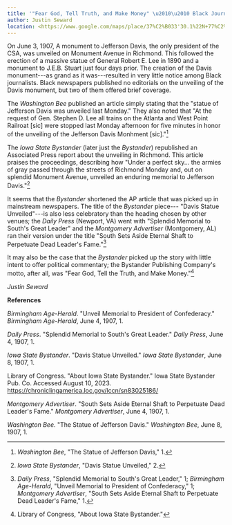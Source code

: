 ```yaml
---
title: '"Fear God, Tell Truth, and Make Money" \u2010\u2010 Black Journalists Uninterested in the Davis Monument on Monument Avenue'
author: Justin Seward
location: <https://www.google.com/maps/place/37%C2%B033'30.1%22N+77%C2%B028'03.6%22W/@37.5583806,-77.4861331,15z/data=!3m1!4b1!4m12!1m7!3m6!1s0x89b111b4aa5f44c1:0xee83c19dff1543ff!2sMonument+Avenue+Historic+District!8m2!3d37.5550819!4d-77.4614451!16zL20vMDNyN3lo!3m3!8m2!3d37.558365!4d-77.467679?entry=ttu>
---
```

On June 3, 1907, A monument to Jefferson Davis, the only president of
the CSA, was unveiled on Monument Avenue in Richmond. This followed the
erection of a massive statue of General Robert E. Lee in 1890 and a
monument to J.E.B. Stuart just four days prior. The creation of the
Davis monument---as grand as it was---resulted in very little notice
among Black journalists. Black newspapers published no editorials on the
unveiling of the Davis monument, but two of them offered brief coverage.

The *Washington Bee* published an article simply stating that the
"statue of Jefferson Davis was unveiled last Monday." They also noted
that "At the request of Gen. Stephen D. Lee all trains on the Atlanta
and West Point Railroat \[sic\] were stopped last Monday afternoon for
five minutes in honor of the unveiling of the Jefferson Davis Monhment
\[sic\]."[^1]

The *Iowa State Bystander* (later just the *Bystander*) republished an
Associated Press report about the unveiling in Richmond. This article
praises the proceedings, describing how "Under a perfect sky... the
armies of gray passed through the streets of Richmond Monday and, out on
splendid Monument Avenue, unveiled an enduring memorial to Jefferson
Davis."[^2]

It seems that the *Bystander* shortened the AP article that was picked
up in mainstream newspapers. The title of the *Bystander* piece---
"Davis Statue Unveiled"---is also less celebratory than the heading
chosen by other venues; the *Daily Press* (Newport, VA) went with
"Splendid Memorial to South's Great Leader" and the *Montgomery
Advertiser* (Montgomery, AL) ran their version under the title "South
Sets Aside Eternal Shaft to Perpetuate Dead Leader's Fame."[^3]

It may also be the case that the *Bystander* picked up the story with
little intent to offer political commentary; the Bystander Publishing
Company's motto, after all, was "Fear God, Tell the Truth, and Make
Money."[^4]

*Justin Seward*

**References**

*Birmingham Age-Herald*. "Unveil Memorial to President of Confederacy."
*Birmingham Age-Herald*, June 4, 1907, 1.

*Daily Press*. "Splendid Memorial to South's Great Leader." *Daily
Press*, June 4, 1907, 1.

*Iowa State Bystander*. "Davis Statue Unveiled." *Iowa State Bystander*,
June 8, 1907, 1.

Library of Congress. "About Iowa State Bystander." Iowa State Bystander
Pub. Co. Accessed August 10, 2023.
https://chroniclingamerica.loc.gov/lccn/sn83025186/

*Montgomery Advertiser*. "South Sets Aside Eternal Shaft to Perpetuate
Dead Leader's Fame." *Montgomery Advertiser*, June 4, 1907, 1.

*Washington Bee*. "The Statue of Jefferson Davis." *Washington Bee*,
June 8, 1907, 1.

[^1]: *Washington Bee*, "The Statue of Jefferson Davis," 1.

[^2]: *Iowa State Bystander*, "Davis Statue Unveiled," 2.

[^3]: *Daily Press*, "Splendid Memorial to South's Great Leader," 1;
    *Birmingham Age-Herald*, "Unveil Memorial to President of
    Confederacy," 1; *Montgomery Advertiser*, "South Sets Aside Eternal
    Shaft to Perpetuate Dead Leader's Fame," 1.

[^4]: Library of Congress, "About Iowa State Bystander."
